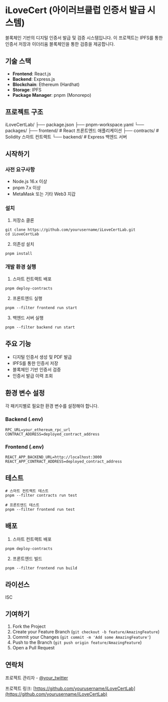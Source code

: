 # iLoveCert (아이러브클럽 인증서 발급 시스템)

블록체인 기반의 디지털 인증서 발급 및 검증 시스템입니다. 이 프로젝트는 IPFS를 통한 인증서 저장과 이더리움 블록체인을 통한 검증을 제공합니다.

## 기술 스택

- **Frontend**: React.js
- **Backend**: Express.js
- **Blockchain**: Ethereum (Hardhat)
- **Storage**: IPFS
- **Package Manager**: pnpm (Monorepo)

## 프로젝트 구조 

iLoveCertLab/
├── package.json
├── pnpm-workspace.yaml
└── packages/
    ├── frontend/         # React 프론트엔드 애플리케이션
    ├── contracts/        # Solidity 스마트 컨트랙트
    └── backend/          # Express 백엔드 서버

## 시작하기

### 사전 요구사항

- Node.js 16.x 이상
- pnpm 7.x 이상
- MetaMask 또는 기타 Web3 지갑

### 설치

1. 저장소 클론
```
git clone https://github.com/yourusername/iLoveCertLab.git
cd iLoveCertLab
```

2. 의존성 설치
```
pnpm install
```

### 개발 환경 실행

1. 스마트 컨트랙트 배포
```
pnpm deploy-contracts
```

2. 프론트엔드 실행
```
pnpm --filter frontend run start
```

3. 백엔드 서버 실행
```
pnpm --filter backend run start
```

## 주요 기능

- 디지털 인증서 생성 및 PDF 발급
- IPFS를 통한 인증서 저장
- 블록체인 기반 인증서 검증
- 인증서 발급 이력 조회

## 환경 변수 설정

각 패키지별로 필요한 환경 변수를 설정해야 합니다.

### Backend (.env)
```
RPC_URL=your_ethereum_rpc_url
CONTRACT_ADDRESS=deployed_contract_address
```

### Frontend (.env)
```
REACT_APP_BACKEND_URL=http://localhost:3000
REACT_APP_CONTRACT_ADDRESS=deployed_contract_address
```

## 테스트

```
# 스마트 컨트랙트 테스트
pnpm --filter contracts run test

# 프론트엔드 테스트
pnpm --filter frontend run test
```

## 배포

1. 스마트 컨트랙트 배포
```
pnpm deploy-contracts
```

2. 프론트엔드 빌드
```
pnpm --filter frontend run build
```

## 라이선스

ISC

## 기여하기

1. Fork the Project
2. Create your Feature Branch (`git checkout -b feature/AmazingFeature`)
3. Commit your Changes (`git commit -m 'Add some AmazingFeature'`)
4. Push to the Branch (`git push origin feature/AmazingFeature`)
5. Open a Pull Request

## 연락처

프로젝트 관리자 - [@your_twitter](https://twitter.com/your_twitter)

프로젝트 링크: [https://github.com/yourusername/iLoveCertLab](https://github.com/yourusername/iLoveCertLab)